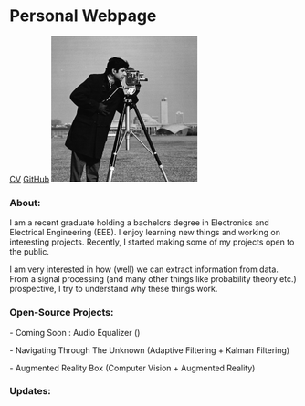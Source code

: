 # Personal Webpage
[CV](Google.com) [GitHub](Google.com) 
![cameraman](cameraman.tif)
### About:
I am a recent graduate holding a bachelors degree in Electronics and Electrical Engineering (EEE). I enjoy learning new things and working on interesting projects. Recently, I started making some of my projects open to the public. 

I am very interested in how (well) we can extract information from data. From a signal processing (and many other things like probability theory etc.)  prospective, I try to understand why these things work. 



### Open-Source Projects:
\- Coming Soon : Audio Equalizer ()

\- Navigating Through The Unknown (Adaptive Filtering + Kalman Filtering)

\- Augmented Reality Box (Computer Vision + Augmented Reality)


### Updates:
